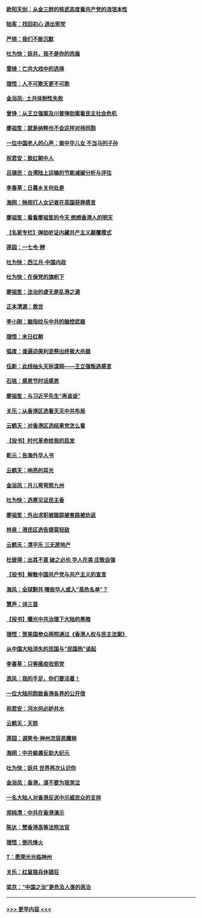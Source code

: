 #### [欧阳天剑：从金三胖的核武态度看共产党的流氓本性](../pages/nsc993/n11702238.md?t=12061133) 
#### [陆客：找回初心 退出邪党](../pages/nsc993/n11702213.md?t=12061133) 
#### [严晓：我们不能沉默](../pages/nsc993/n11702110.md?t=12061133) 
#### [吐为快：妖共，我不是你的肉盾](../pages/nsc993/n11701366.md?t=12061133) 
#### [雪绮：亡共大戏中的选择](../pages/nsc993/n11699922.md?t=12061133) 
#### [理悟：人不可欺天更不可欺](../pages/nsc993/n11699657.md?t=12061133) 
#### [金浴凤:  土共体制性失败](../pages/nsc993/n11699361.md?t=12061133) 
#### [曾铮：从王立强案及川普弹劾案看民主社会危机](../pages/nsc993/n11699318.md?t=12061133) 
#### [廖祖笙：就是纳粹也不会这样对待同胞](../pages/nsc993/n11697658.md?t=12061133) 
#### [一位中国老人的心声：做中华儿女 不当马列子孙](../pages/nsc993/n11697525.md?t=12061133) 
#### [祝君安：致红朝中人](../pages/nsc993/n11697518.md?t=12061133) 
#### [吕锡民：台湾陆上运输的节能减碳分析与评估](../pages/nsc993/n11694983.md?t=12061133) 
#### [李春草：日暮乡关何处是](../pages/nsc993/n11694805.md?t=12061133) 
#### [海网：殃视打人女记者在英国获罪感言](../pages/nsc993/n11693832.md?t=12061133) 
#### [廖祖笙：看看廖祖笙的今天 想想香港人的明天](../pages/nsc993/n11693707.md?t=12061133) 
#### [【名家专栏】弹劾听证内藏共产主义颠覆模式](../pages/nsc993/n11693563.md?t=12061133) 
#### [莲园：一七令‧辨](../pages/nsc993/n11692558.md?t=12061133) 
#### [吐为快：西江月·中国内政](../pages/nsc993/n11692071.md?t=12061133) 
#### [吐为快：在保党的旗帜下](../pages/nsc993/n11691188.md?t=12061133) 
#### [廖祖笙：法治的虚无是乱港之源](../pages/nsc993/n11690605.md?t=12061133) 
#### [正本清源：救世](../pages/nsc993/n11689134.md?t=12061133) 
#### [李小刚：脑指纹与中共的脑控武器](../pages/nsc993/n11688900.md?t=12061133) 
#### [理悟：末日红朝](../pages/nsc993/n11688829.md?t=12061133) 
#### [弧度：谁逼迫美利坚祭出终极大杀器](../pages/nsc993/n11688735.md?t=12061133) 
#### [伍新：此线抽头天拆谍网——王立强叛逃感言](../pages/nsc993/n11687981.md?t=12061133) 
#### [石铭：感恩节时话感恩](../pages/nsc993/n11687568.md?t=12061133) 
#### [廖祖笙：与习近平先生“再谈谈”](../pages/nsc993/n11687005.md?t=12061133) 
#### [关乐：从香港区选看天灭中共布局](../pages/nsc993/n11686647.md?t=12061133) 
#### [云鹤天：对香港区选结果党怎么看](../pages/nsc993/n11686216.md?t=12061133) 
#### [【投书】时代革命给我的启发](../pages/nsc993/n11684287.md?t=12061133) 
#### [乾元：告海外华人书](../pages/nsc993/n11684044.md?t=12061133) 
#### [云鹤天：响亮的耳光](../pages/nsc993/n11684254.md?t=12061133) 
#### [金浴凤：月儿弯弯照九州](../pages/nsc993/n11684231.md?t=12061133) 
#### [吐为快：选票见证民主香](../pages/nsc993/n11684206.md?t=12061133) 
#### [廖祖笙：外出求职被跟踪被套路被劝返](../pages/nsc993/n11683874.md?t=12061133) 
#### [林泉：港民区选告捷莫轻敌](../pages/nsc993/n11683930.md?t=12061133) 
#### [云鹤天：清平乐 三无房地产](../pages/nsc993/n11681521.md?t=12061133) 
#### [杜彼得：出其不意 破之必也 华人在美 庄敬自强](../pages/nsc993/n11679554.md?t=12061133) 
#### [【投书】解散中国共产党与共产主义的宣言](../pages/nsc993/n11679177.md?t=12061133) 
#### [海风：全球剿共 哪些华人或入“高危名单”？](../pages/nsc993/n11678617.md?t=12061133) 
#### [慧声：诗三首](../pages/nsc993/n11678848.md?t=12061133) 
#### [【投书】曝光中共治理下大陆的黑暗](../pages/nsc993/n11678674.md?t=12061133) 
#### [理悟：贺美国参众两院通过《香港人权与民主法案》](../pages/nsc993/n11678104.md?t=12061133) 
#### [从中国大陆消失的民国与“民国热”谈起](../pages/nsc993/n11678075.md?t=12061133) 
#### [李春草：只等瘟疫收邪党](../pages/nsc993/n11677308.md?t=12061133) 
#### [逸风：我的手足，你们要活着！](../pages/nsc993/n11676352.md?t=12061133) 
#### [一位大陆同胞致香港各界的公开信](../pages/nsc993/n11675761.md?t=12061133) 
#### [祝君安：河水何必妒井水](../pages/nsc993/n11675746.md?t=12061133) 
#### [云鹤天：天怒](../pages/nsc993/n11675718.md?t=12061133) 
#### [莲园：调笑令‧神州怎容恶魔祸](../pages/nsc993/n11675648.md?t=12061133) 
#### [海网：中共偷袭反助大纪元](../pages/nsc993/n11673515.md?t=12061133) 
#### [吐为快：妖共 世界再次认识你](../pages/nsc993/n11673506.md?t=12061133) 
#### [金浴凤：香港，请不要为我哭泣](../pages/nsc993/n11673248.md?t=12061133) 
#### [一名大陆人对香港反送中示威民众的支持](../pages/nsc993/n11672615.md?t=12061133) 
#### [郑纯清：中共在香港演示](../pages/nsc993/n11670539.md?t=12061133) 
#### [陈达：赞香港高等法院法官](../pages/nsc993/n11669542.md?t=12061133) 
#### [理悟：倒共烽火](../pages/nsc993/n11668844.md?t=12061133) 
#### [T：愿荣光光临神州](../pages/nsc993/n11668421.md?t=12061133) 
#### [关乐：红鼠狼兵休猖狂](../pages/nsc993/n11668378.md?t=12061133) 
#### [梁京：“中国之治”是危及人类的恶治](../pages/nsc993/n11668328.md?t=12061133) 

----
#### [ >>> 更早内容 <<< ](../indexes/nsc993-earlier.md)

